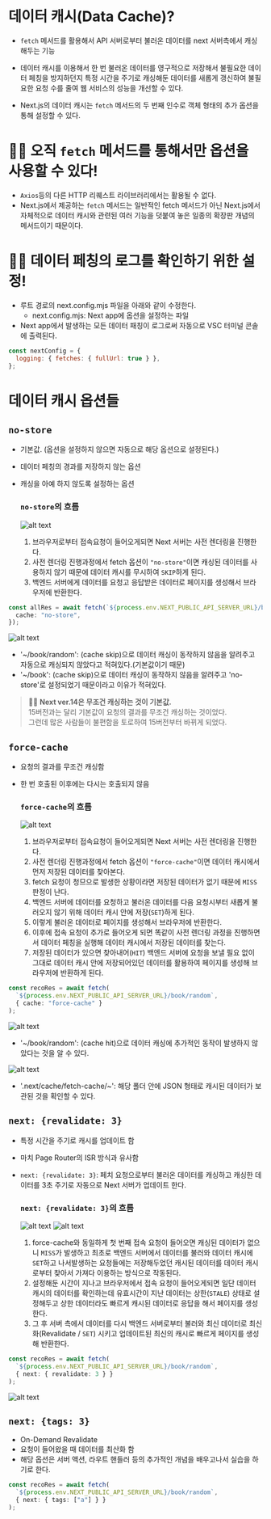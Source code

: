 # 데이터 캐시(Data Cache)?

- `fetch` 메서드를 활용해서 API 서버로부터 불러온 데이터를 next 서버측에서 캐싱해두는 기능
- 데이터 캐시를 이용해서 한 번 불러온 데이터를 영구적으로 저장해서 불필요한 데이터 페칭을 방지하던지 특정 시간을 주기로 캐싱해둔 데이터를 새롭게 갱신하여 불필요한 요청 수를 줄여 웹 서비스의 성능을 개선할 수 있다.

- Next.js의 데이터 캐시는 `fetch` 메서드의 두 번째 인수로 객체 형태의 추가 옵션을 통해 설정할 수 있다.

# 👩‍🏫 오직 `fetch` 메서드를 통해서만 옵션을 사용할 수 있다!

- `Axios`등의 다른 HTTP 리퀘스트 라이브러리에서는 활용될 수 없다.
- Next.js에서 제공하는 `fetch` 메서드는 일반적인 fetch 메서드가 아닌 Next.js에서 자체적으로 데이터 캐시와 관련된 여러 기능을 덧붙여 놓은 일종의 확장판 개념의 메서드이기 때문이다.

# 👩‍🏫 데이터 페칭의 로그를 확인하기 위한 설정!

- 루트 경로의 next.config.mjs 파일을 아래와 같이 수정한다.
  - next.config.mjs: Next app에 옵션을 설정하는 파일
- Next app에서 발생하는 모든 데이터 패칭이 로그로써 자동으로 VSC 터미널 콘솔에 출력된다.

```js
const nextConfig = {
  logging: { fetches: { fullUrl: true } },
};
```

# 데이터 캐시 옵션들

## `no-store`

- 기본값. (옵션을 설정하지 않으면 자동으로 해당 옵션으로 설정된다.)
- 데이터 페칭의 경과를 저장하지 않는 옵션
- 캐싱을 아예 하지 않도록 설정하는 옵션

  ### `no-store`의 흐름

  ![alt text](4-2_noStore_img1.png)

  1. 브라우저로부터 접속요청이 들어오게되면 Next 서버는 사전 렌더링을 진행한다.
  2. 사전 렌더링 진행과정에서 fetch 옵션이 `"no-store"`이면 캐싱된 데이터를 사용하지 않기 때문에 데이터 캐시를 무시하여 `SKIP`하게 된다.
  3. 백엔드 서버에게 데이터를 요청고 응답받은 데이터로 페이지를 생성해서 브라우저에 반환한다.

```ts
const allRes = await fetch(`${process.env.NEXT_PUBLIC_API_SERVER_URL}/book`, {
  cache: "no-store",
});
```

![alt text](4-2_noStore_img2.png)

- '~/book/random': (cache skip)으로 데이터 캐싱이 동작하지 않음을 알려주고 자동으로 캐싱되지 않았다고 적혀있다.(기본값이기 때문)
- '~/book': (cache skip)으로 데이터 캐싱이 동작하지 않음을 알려주고 'no-store'로 설정되었기 때문이라고 이유가 적혀있다.

> 👩‍🏫 <b>Next ver.14은 무조건 캐싱하는 것이 기본값.<br></b>
> 15버전과는 달리 기본값이 요청의 결과를 무조건 캐싱하는 것이었다. <br>
> 그런데 많은 사람들이 불편함을 토로하여 15버전부터 바뀌게 되었다.

## `force-cache`

- 요청의 결과를 무조건 캐싱함
- 한 번 호출된 이후에는 다시는 호출되지 않음

  ### `force-cache`의 흐름

  ![alt text](4-2_forceCache_img1.png)

  1. 브라우저로부터 접속요청이 들어오게되면 Next 서버는 사전 렌더링을 진행한다.
  2. 사전 렌더링 진행과정에서 fetch 옵션이 `"force-cache"`이면 데이터 캐시에서 먼저 저장된 데이터를 찾아본다.
  3. fetch 요청이 청므으로 발생한 상황이라면 저장된 데이터가 없기 때문에 `MISS` 판정이 난다.
  4. 백엔드 서버에 데이터를 요청하고 불러온 데이터를 다음 요청시부터 새롭게 불러오지 않기 위해 데이터 캐시 안에 저장(`SET`)하게 된다.
  5. 이렇게 불러온 데이터로 페이지를 생성해서 브라우저에 반환한다.
  6. 이후에 접속 요청이 추가로 들어오게 되면 똑같이 사전 렌더링 과정을 진행하면서 데이터 페칭을 실행해 데이터 캐시에서 저장된 데이터를 찾는다.
  7. 저장된 데이터가 있으면 찾아내어(`HIT`) 백엔드 서버에 요청을 보낼 필요 없이 그대로 데이터 캐시 안에 저장되어있던 데이터를 활용하여 페이지를 생성해 브라우저에 반환하게 된다.

```ts
const recoRes = await fetch(
  `${process.env.NEXT_PUBLIC_API_SERVER_URL}/book/random`,
  { cache: "force-cache" }
);
```

![alt text](4-2_forceCache_img2.png)

- '~/book/random': (cache hit)으로 데이터 캐싱에 추가적인 동작이 발생하지 않았다는 것을 알 수 있다.

![alt text](4-2_forceCache_img3.png)

- '.next/cache/fetch-cache/~': 해당 폴더 안에 JSON 형태로 캐시된 데이터가 보관된 것을 확인할 수 있다.

## `next: {revalidate: 3}`

- 특정 시간을 주기로 캐시를 업데이트 함
- 마치 Page Router의 ISR 방식과 유사함
- `next: {revalidate: 3}`: 페치 요청으로부터 불러온 데이터를 캐싱하고 캐싱한 데이터를 3초 주기로 자동으로 Next 서버가 업데이트 한다.

  ### `next: {revalidate: 3}`의 흐름

  ![alt text](4-2_revalidate_img1.png)
  ![alt text](4-2_revalidate_img2.png)

  1. force-cache와 동일하게 첫 번째 접속 요청이 들어오면 캐싱된 데이터가 없으니 `MISS`가 발생하고 최초로 백엔드 서버에서 데이터를 불러와 데이터 캐시에 `SET`하고 나서발생하는 요청들에는 저장해두었던 캐시된 데이터를 데이터 캐시로부터 찾아서 가져다 이용하는 방식으로 작동된다.
  2. 설정해둔 시간이 지나고 브라우저에서 접속 요청이 들어오게되면 일단 데이터 캐시의 데이터를 확인하는데 유효시간이 지난 데이터는 상한(`STALE`) 상태로 설정해두고 상한 데이터라도 빠르게 캐시된 데이터로 응답을 해서 페이지를 생성한다.
  3. 그 후 서버 측에서 데이터를 다시 백엔드 서버로부터 불러와 최신 데이터로 최신화(Revalidate / `SET`) 시키고 업데이트된 최신의 캐시로 빠르게 페이지를 생성해 반환한다.

```ts
const recoRes = await fetch(
  `${process.env.NEXT_PUBLIC_API_SERVER_URL}/book/random`,
  { next: { revalidate: 3 } }
);
```

![alt text](4-2_revalidate_img3.png)

## `next: {tags: 3}`

- On-Demand Revalidate
- 요청이 들어왔을 때 데이터를 최산화 함
- 해당 옵션은 서버 액션, 라우트 핸들러 등의 추가적인 개념을 배우고나서 실습을 하기로 한다.

```ts
const recoRes = await fetch(
  `${process.env.NEXT_PUBLIC_API_SERVER_URL}/book/random`,
  { next: { tags: ["a"] } }
);
```
